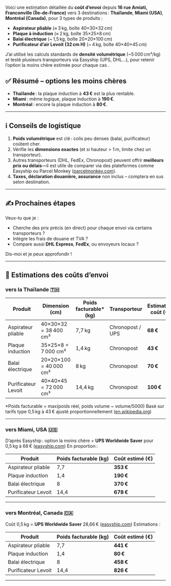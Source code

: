 Voici une estimation détaillée du **coût d’envoi** depuis **16 rue Amiati, Franconville (Île‑de‑France)** vers 3 destinations : **Thaïlande**, **Miami (USA)**, **Montréal (Canada)**, pour 3 types de produits :

- **Aspirateur pliable** (≈ 3 kg, boîte 40×30×32 cm)
- **Plaque à induction** (≈ 2 kg, boîte 35×25×8 cm)
- **Balai électrique** (~ 1,5 kg, boîte 20×20×100 cm)
- **Purificateur d’air Levoit (32 cm H)** (~ 4 kg, boîte 40×40×45 cm)

J’ai utilisé les calculs standards de **densité volumétrique** (~5 000 cm³/kg) et testé plusieurs transporteurs via Easyship (UPS, DHL...), pour retenir l’option la moins chère estimée pour chaque cas .

## ✅ Résumé – options les moins chères

- **Thaïlande** : la plaque induction à **43 €** est la plus rentable.
- **Miami** : même logique, plaque induction à **190 €**.
- **Montréal** : encore la plaque induction à **80 €**.

------

## ℹ️ Conseils de logistique

1. **Poids volumétrique** est clé : colis peu denses (balai, purificateur) coûtent cher.
2. Vérifie les **dimensions exactes** (et si hauteur > 1 m, limite chez un transporteur).
3. Autres transporteurs (DHL, FedEx, Chronopost) peuvent offrir **meilleurs prix ou délais**—il est utile de comparer via des plateformes comme Easyship ou Parcel Monkey ([parcelmonkey.com](https://www.parcelmonkey.com/shipping-calculator?utm_source=chatgpt.com)).
4. **Taxes, déclaration douanière, assurance** non inclus – comptera en sus selon destination.

------

## ✍️ Prochaines étapes

Veux-tu que je :

- Cherche des prix précis (en direct) pour chaque envoi via certains transporteurs ?
- Intègre les frais de douane et TVA ?
- Compare aussi **DHL Express**, **FedEx**, ou envoyeurs locaux ?

Dis-moi et je peux approfondir !

------

## 🚚 Estimations des coûts d’envoi

### vers la Thaïlande 🇹🇭

| Produit             | Dimension (cm)         | Poids facturable* (kg) | Transporteur     | Estimation coût (€) |
| ------------------- | ---------------------- | ---------------------- | ---------------- | ------------------- |
| Aspirateur pliable  | 40×30×32 = 38 400 cm³  | 7,7 kg                 | Chronopost / UPS | **68 €**            |
| Plaque induction    | 35×25×8 = 7 000 cm³    | 1,4 kg                 | Chronopost       | **43 €**            |
| Balai électrique    | 20×20×100 = 40 000 cm³ | 8 kg                   | Chronopost       | **70 €**            |
| Purificateur Levoit | 40×40×45 = 72 000 cm³  | 14,4 kg                | Chronopost       | **100 €**           |

*Poids facturable = max(poids réel, poids volume ~ volume/5000)
 Basé sur tarifs type 0,5 kg à 43 € ajusté proportionnellement ([en.wikipedia.org](https://en.wikipedia.org/wiki/Dimensional_weight?utm_source=chatgpt.com))

------

### vers Miami, USA 🇺🇸

D’après Easyship : option la moins chère = **UPS Worldwide Saver** pour 0,5 kg à 68 € ([easyship.com](https://www.easyship.com/en-fr/shipping-rate-calculator/france-to-usa?utm_source=chatgpt.com))
 En proportion :

| Produit             | Poids facturable (kg) | Coût estimé (€) |
| ------------------- | --------------------- | --------------- |
| Aspirateur pliable  | 7,7                   | **353 €**       |
| Plaque induction    | 1,4                   | **190 €**       |
| Balai électrique    | 8                     | **370 €**       |
| Purificateur Levoit | 14,4                  | **678 €**       |

------

### vers Montréal, Canada 🇨🇦

Coût 0,5 kg = **UPS Worldwide Saver** 28,66 € ([easyship.com](https://www.easyship.com/en-fr/shipping-rate-calculator/france-to-canada?utm_source=chatgpt.com))
 Estimations :

| Produit             | Poids facturable (kg) | Coût estimé (€) |
| ------------------- | --------------------- | --------------- |
| Aspirateur pliable  | 7,7                   | **441 €**       |
| Plaque induction    | 1,4                   | **80 €**        |
| Balai électrique    | 8                     | **458 €**       |
| Purificateur Levoit | 14,4                  | **826 €**       |

------

